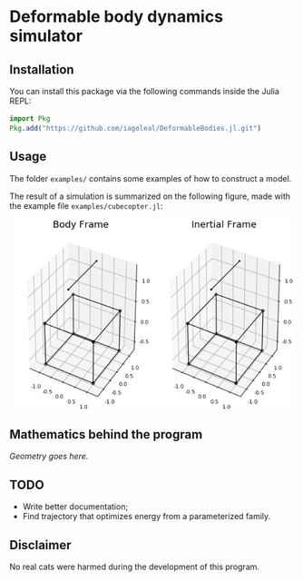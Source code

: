 # Deformable body dynamics simulator

## Installation
You can install this package via the following commands inside the Julia REPL:

```julia
import Pkg
Pkg.add("https://github.com/iagoleal/DeformableBodies.jl.git")
```

## Usage

The folder `examples/`
contains some examples of how to construct a model.

The result of a simulation is summarized on the following figure,
made with the example file `examples/cubecopter.jl`:

![Cube with spinning helix](figs/cubecopter.gif)

## Mathematics behind the program
_Geometry goes here._

## TODO
- Write better documentation;
- Find trajectory that optimizes energy from a parameterized family.

## Disclaimer
No real cats were harmed during the development of this program.
